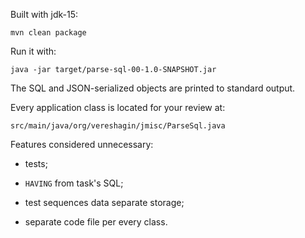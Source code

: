 Built with jdk-15:
```
mvn clean package
```
Run it with:
```
java -jar target/parse-sql-00-1.0-SNAPSHOT.jar
```

The SQL and JSON-serialized objects are printed to standard output.

Every application class is located for your review at:
```
src/main/java/org/vereshagin/jmisc/ParseSql.java
```

Features considered unnecessary:

- tests;

- `HAVING` from task's SQL;

- test sequences data separate storage;

- separate code file per every class.
